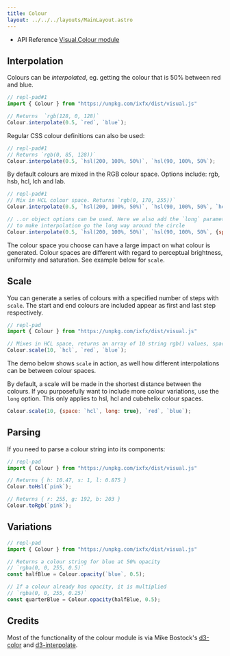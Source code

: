 ```yaml
---
title: Colour
layout: ../../../layouts/MainLayout.astro
---
```


<script type="module" hoist>
import '/src/components/types/geometry/arc';
import '/src/components/ReplPad';
</script>

<div class="tip">
<ul>
<li>API Reference <a href="https://clinth.github.io/ixfx/modules/Visual.Colour.html">Visual.Colour module</a></li>
</div>

<script type="module" hoist>
import '/src/loader';
import '/src/components/types/colour/ColourScaleElement';
</script>


## Interpolation

Colours can be _interpolated_, eg. getting the colour that is 50% between red and blue.

```js
// repl-pad#1
import { Colour } from "https://unpkg.com/ixfx/dist/visual.js"

// Returns  `rgb(128, 0, 128)`
Colour.interpolate(0.5, `red`, `blue`);
```

Regular CSS colour definitions can also be used:

```js
// repl-pad#1
// Returns `rgb(0, 85, 128))`
Colour.interpolate(0.5, `hsl(200, 100%, 50%)`, `hsl(90, 100%, 50%`);
```

By default colours are mixed in the RGB colour space. Options include: rgb, hsb, hcl, lch and lab.

```js
// repl-pad#1
// Mix in HCL colour space. Returns `rgb(0, 170, 255))`
Colour.interpolate(0.5, `hsl(200, 100%, 50%)`, `hsl(90, 100%, 50%`, `hcl`);

// ..or object options can be used. Here we also add the `long` parameter
// to make interpolation go the long way around the circle
Colour.interpolate(0.5, `hsl(200, 100%, 50%)`, `hsl(90, 100%, 50%`, {space: `hcl`, long: true} );
```

The colour space you choose can have a large impact on what colour is generated. Colour spaces are different with regard to perceptual brightness, uniformity and saturation. See example below for `scale`.

## Scale

You can generate a series of colours with a specified number of steps with `scale`. The start and end colours are included appear as first and last step respectively.

```js
// repl-pad
import { Colour } from "https://unpkg.com/ixfx/dist/visual.js"

// Mixes in HCL space, returns an array of 10 string rgb() values, spaced between red and blue.
Colour.scale(10, `hcl`, `red`, `blue`);
```

The demo below shows `scale` in action, as well how different interpolations can be between colour spaces.

<div id="colourScale"></div>
<script type="module">
importEl(
  `colourScale`, 
  `colourscale-element`, {});
</script>

By default, a scale will be made in the shortest distance between the colours. If you purposefully want to include more colour variations, use the `long` option. This only applies to hsl, hcl and cubehelix colour spaces.

```js
Colour.scale(10, {space: `hcl`, long: true}, `red`, `blue`);
```

## Parsing

If you need to parse a colour string into its components:

```js
// repl-pad
import { Colour } from "https://unpkg.com/ixfx/dist/visual.js"

// Returns { h: 10.47, s: 1, l: 0.875 }
Colour.toHsl(`pink`);

// Returns { r: 255, g: 192, b: 203 }
Colour.toRgb(`pink`);
```

## Variations

```js
// repl-pad
import { Colour } from "https://unpkg.com/ixfx/dist/visual.js"

// Returns a colour string for blue at 50% opacity
// `rgba(0, 0, 255, 0.5)`
const halfBlue = Colour.opacity(`blue`, 0.5);

// If a colour already has opacity, it is multiplied
// `rgba(0, 0, 255, 0.25)`
const quarterBlue = Colour.opacity(halfBlue, 0.5);
```

## Credits

Most of the functionality of the colour module is via Mike Bostock's [d3-color](https://github.com/d3/d3-color) and [d3-interpolate](https://github.com/d3/d3-interpolate). 